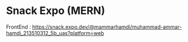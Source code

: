 # Snack Expo (MERN)

FrontEnd :
https://snack.expo.dev/@mammarhamdi/muhammad-ammar-hamdi_213510312_5b_uas?platform=web
 

